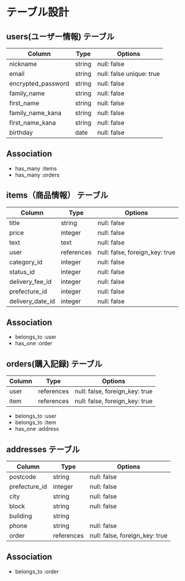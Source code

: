 # テーブル設計

## users(ユーザー情報) テーブル

| Column             | Type    | Options                  |
| ------------------ | ------- | -------------------------|
| nickname           | string  | null: false              |
| email              | string  | null: false unique: true |
| encrypted_password | string  | null: false              |
| family_name        | string  | null: false              |
| first_name         | string  | null: false              |
| family_name_kana   | string  | null: false              |
| first_name_kana    | string  | null: false              |
| birthday           | date    | null: false              |

## Association
- has_many :items
- has_many :orders

## items（商品情報） テーブル

| Column                 | Type       | Options                        |
| ---------------------- | ---------- | -------------------------------|
| title                  | string     | null: false                    |
| price                  | integer    | null: false                    |
| text                   | text       | null: false                    |
| user                   | references | null: false, foreign_key: true |
| category_id            | integer    | null: false                    |ActiveHash
| status_id              | integer    | null: false                    |ActiveHash
| delivery_fee_id        | integer    | null: false                    |ActiveHash
| prefecture_id          | integer    | null: false                    |ActiveHash
| delivery_date_id       | integer    | null: false                    |ActiveHash

## Association
- belongs_to :user
- has_one :order

## orders(購入記録) テーブル

| Column          | Type       | Options                        |
| --------------- | ---------- | ------------------------------ |
| user            | references | null: false, foreign_key: true |
| item            | references | null: false, foreign_key: true |

- belongs_to :user
- belongs_to :item
- has_one :address

## addresses テーブル

| Column         | Type       | Options                        |
| -------------- | ---------- | ------------------------------ |
| postcode       | string     | null: false                    |
| prefecture_id  | integer    | null: false                    |
| city           | string     | null: false                    |
| block          | string     | null: false                    |
| building       | string     |                                |
| phone          | string     | null: false                    |
| order          | references | null: false, foreign_key: true |

## Association
- belongs_to :order